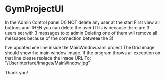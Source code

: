 # GymProjectUI
In the Admin Control panel DO NOT delete any user at the start
First view all buttons and THEN you can delete the user
(This is because there are 3 users set with 3 messages to to admin
Deleting one of them will remove all messages because of the connection between the 3)

I've updated one line inside the MainWindow.xaml project
The Grid image should show the main window image. 
If the program throws an exception on that line please replace the image URL
To: "/UserInterface/Images/MainWindow.jpg"

Thank you!
